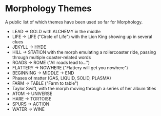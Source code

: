 # Morphology Themes
A public list of which themes have been used so far for Morphology.

- LEAD -> GOLD with ALCHEMY in the middle
- LIFE -> LIFE ("Circle of Life") with the Lion King showing up in several clues
- JEKYLL -> HYDE
- HILL -> STATION with the morph emulating a rollercoaster ride, passing through multiple coaster-related words
- ROADS -> ROME ("All roads lead to...")
- FLATTERY -> NOWHERE ("Flattery will get you nowhere")
- BEGINNING -> MIDDLE -> END
- Phases of matter (GAS, LIQUID, SOLID, PLASMA)
- FARM -> TABLE ("Farm to table")
- Taylor Swift, with the morph moving through a series of her album titles
- ATOM -> UNIVERSE
- HARE -> TORTOISE
- SPURS -> ACTION
- WATER -> WINE
